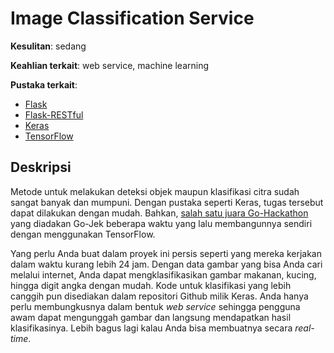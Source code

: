 # Image Classification Service

**Kesulitan**: sedang

**Keahlian terkait**: web service, machine learning

**Pustaka terkait**:

* [Flask](http://flask.pocoo.org/)
* [Flask-RESTful](https://flask-restful.readthedocs.io/en/0.3.5/)
* [Keras](https://keras.io/)
* [TensorFlow](https://www.tensorflow.org/)

## Deskripsi

Metode untuk melakukan deteksi objek maupun klasifikasi citra sudah sangat banyak
dan mumpuni. Dengan pustaka seperti Keras, tugas tersebut dapat dilakukan dengan
mudah. Bahkan, [salah satu juara Go-Hackathon](https://go-hackathon.hackerearth.com/sprints/go-hackathon/dashboard/QuantumSigmoid/idea/)
yang diadakan Go-Jek beberapa waktu yang lalu membangunnya sendiri dengan menggunakan TensorFlow.

Yang perlu Anda buat dalam proyek ini persis seperti yang mereka kerjakan dalam
waktu kurang lebih 24 jam. Dengan data gambar yang bisa Anda cari melalui internet,
Anda dapat mengklasifikasikan gambar makanan, kucing, hingga digit angka dengan
mudah. Kode untuk klasifikasi yang lebih canggih pun disediakan dalam repositori
Github milik Keras. Anda hanya perlu membungkusnya dalam bentuk *web service*
sehingga pengguna awam dapat mengunggah gambar dan langsung mendapatkan hasil
klasifikasinya. Lebih bagus lagi kalau Anda bisa membuatnya secara *real-time*.
